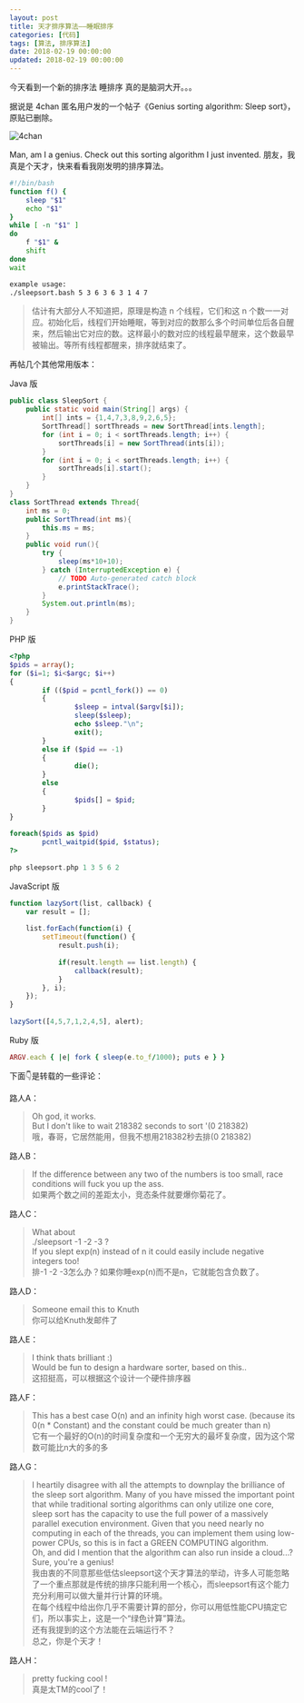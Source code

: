 ```yaml
---
layout: post
title: 天才排序算法——睡眠排序
categories: [代码]
tags: [算法, 排序算法]
date: 2018-02-19 00:00:00
updated: 2018-02-19 00:00:00
---
```


今天看到一个新的排序法 睡排序 真的是脑洞大开。。。

据说是 4chan 匿名用户发的一个帖子《Genius sorting algorithm: Sleep sort》，原贴已删除。

![4chan](https://up-img.yonghong.tech/pic/2021/07/29-13-20-sleep-sort-NgnMIZ.jpg)

Man, am I a genius. Check out this sorting algorithm I just invented.
朋友，我真是个天才，快来看看我刚发明的排序算法。

<!-- more -->

```bash
#!/bin/bash
function f() {
    sleep "$1"
    echo "$1"
}
while [ -n "$1" ]
do
    f "$1" &
    shift
done
wait

example usage:
./sleepsort.bash 5 3 6 3 6 3 1 4 7
```

> 估计有大部分人不知道把，原理是构造 n 个线程，它们和这 n 个数一一对应。初始化后，线程们开始睡眠，等到对应的数那么多个时间单位后各自醒来，然后输出它对应的数。这样最小的数对应的线程最早醒来，这个数最早被输出。等所有线程都醒来，排序就结束了。

再帖几个其他常用版本：

Java 版

```java
public class SleepSort {  
    public static void main(String[] args) {  
        int[] ints = {1,4,7,3,8,9,2,6,5};  
        SortThread[] sortThreads = new SortThread[ints.length];  
        for (int i = 0; i < sortThreads.length; i++) {  
            sortThreads[i] = new SortThread(ints[i]);  
        }  
        for (int i = 0; i < sortThreads.length; i++) {  
            sortThreads[i].start();  
        }  
    }  
}  
class SortThread extends Thread{  
    int ms = 0;  
    public SortThread(int ms){  
        this.ms = ms;  
    }  
    public void run(){  
        try {  
            sleep(ms*10+10);  
        } catch (InterruptedException e) {  
            // TODO Auto-generated catch block  
            e.printStackTrace();  
        }  
        System.out.println(ms);  
    }  
}  
```

PHP 版

```php
<?php  
$pids = array();  
for ($i=1; $i<$argc; $i++)  
{  
        if (($pid = pcntl_fork()) == 0)  
        {  
                $sleep = intval($argv[$i]);  
                sleep($sleep);  
                echo $sleep."\n";  
                exit();  
        }  
        else if ($pid == -1)  
        {  
                die();  
        }  
        else  
        {  
                $pids[] = $pid;  
        }  
}  
  
foreach($pids as $pid)  
        pcntl_waitpid($pid, $status);  
?>  
  
php sleepsort.php 1 3 5 6 2  
```

JavaScript 版

```js
function lazySort(list, callback) {  
    var result = [];  
  
    list.forEach(function(i) {  
        setTimeout(function() {  
            result.push(i);  
              
            if(result.length == list.length) {  
                callback(result);  
            }  
        }, i);  
    });  
}  
  
lazySort([4,5,7,1,2,4,5], alert);  
```

Ruby 版

```ruby
ARGV.each { |e| fork { sleep(e.to_f/1000); puts e } }  
```

下面👇是转载的一些评论：

路人A：

> Oh god, it works.  
But I don't like to wait 218382 seconds to sort '(0 218382)  
哦，春哥，它居然能用，但我不想用218382秒去排(0 218382)  



路人B：

> If the difference between any two of the numbers is too small, race conditions will fuck you up the ass.  
如果两个数之间的差距太小，竞态条件就要爆你菊花了。


路人C：

> What about   
./sleepsort -1 -2 -3 ?  
If you slept exp(n) instead of n it could easily include negative integers too!  
排-1 -2 -3怎么办？如果你睡exp(n)而不是n，它就能包含负数了。  



路人D：

> Someone email this to Knuth  
你可以给Knuth发邮件了 



路人E：

> I think thats brilliant :)  
Would be fun to design a hardware sorter, based on this..  
这招挺高，可以根据这个设计一个硬件排序器  



路人F：

> This has a best case O(n) and an infinity high worst case. (because its 0(n * Constant) and the constant could be much greater than n)  
它有一个最好的O(n)的时间复杂度和一个无穷大的最坏复杂度，因为这个常数可能比n大的多的多  



路人G：

> I heartily disagree with all the attempts to downplay the brilliance of the sleep sort algorithm. Many of you have missed the important point that while traditional sorting algorithms can only utilize one core, sleep sort has the capacity to use the full power of a massively parallel execution environment.
Given that you need nearly no computing in each of the threads, you can implement them using low-power CPUs, so this is in fact a GREEN COMPUTING algorithm.  
Oh, and did I mention that the algorithm can also run inside a cloud...?
Sure, you're a genius!  
我由衷的不同意那些低估sleepsort这个天才算法的举动，许多人可能忽略了一个重点那就是传统的排序只能利用一个核心，而sleepsort有这个能力充分利用可以做大量并行计算的环境。  
在每个线程中给出你几乎不需要计算的部分，你可以用低性能CPU搞定它们，所以事实上，这是一个“绿色计算”算法。  
还有我提到的这个方法能在云端运行不？  
总之，你是个天才！  


路人H：

> pretty fucking cool !  
真是太TM的cool了！  